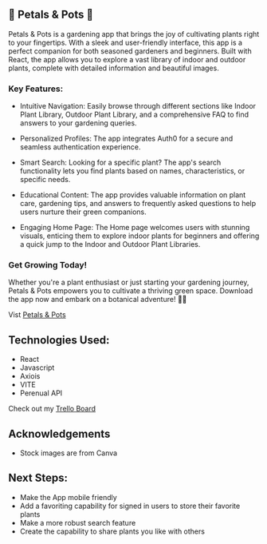 
## 🌱 Petals & Pots 🌱
Petals & Pots is a gardening app that brings the joy of cultivating plants right to your fingertips. With a sleek and user-friendly interface, this app is a perfect companion for both seasoned gardeners and beginners. Built with React, the app allows you to explore a vast library of indoor and outdoor plants, complete with detailed information and beautiful images.

### Key Features:

- Intuitive Navigation: Easily browse through different sections like Indoor Plant Library, Outdoor Plant Library, and a comprehensive FAQ to find answers to your gardening queries.

- Personalized Profiles: The app integrates Auth0 for a secure and seamless authentication experience.

- Smart Search: Looking for a specific plant? The app's search functionality lets you find plants based on names, characteristics, or specific needs.

- Educational Content: The app provides valuable information on plant care, gardening tips, and answers to frequently asked questions to help users nurture their green companions.

- Engaging Home Page: The Home page welcomes users with stunning visuals, enticing them to explore indoor plants for beginners and offering a quick jump to the Indoor and Outdoor Plant Libraries.

### Get Growing Today!

Whether you're a plant enthusiast or just starting your gardening journey, Petals & Pots empowers you to cultivate a thriving green space. Download the app now and embark on a botanical adventure! 🌿🌼

Vist [Petals & Pots](https://petalsandpots.netlify.app) 

## Technologies Used:
- React
- Javascript
- Axiois
- VITE
- Perenual API

Check out my [Trello Board](https://trello.com/b/SdwL81cx/plant-app)


## Acknowledgements
- Stock images are from Canva






## Next Steps: 
- Make the App mobile friendly
- Add a favoriting capability for signed in users to store their favorite plants
- Make a more robust search feature
- Create the capability to share plants you like with others
